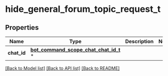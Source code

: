 # hide_general_forum_topic_request_t

## Properties
Name | Type | Description | Notes
------------ | ------------- | ------------- | -------------
**chat_id** | [**bot_command_scope_chat_chat_id_t**](bot_command_scope_chat_chat_id.md) \* |  | 

[[Back to Model list]](../README.md#documentation-for-models) [[Back to API list]](../README.md#documentation-for-api-endpoints) [[Back to README]](../README.md)


